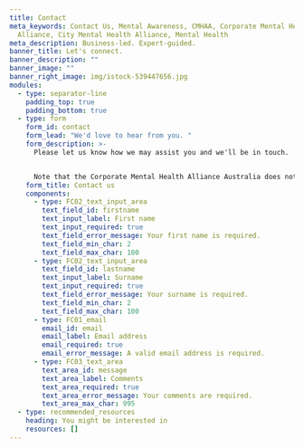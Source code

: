```yaml
---
title: Contact
meta_keywords: Contact Us, Mental Awareness, CMHAA, Corporate Mental Health
  Alliance, City Mental Health Alliance, Mental Health
meta_description: Business-led. Expert-guided.
banner_title: Let's connect.
banner_description: ""
banner_image: ""
banner_right_image: img/istock-539447656.jpg
modules:
  - type: separator-line
    padding_top: true
    padding_bottom: true
  - type: form
    form_id: contact
    form_lead: "We'd love to hear from you. "
    form_description: >-
      Please let us know how we may assist you and we'll be in touch. 


      Note that the Corporate Mental Health Alliance Australia does not provide direct crisis support. If you or someone you know needs immediate help, emergency support services can be found [here](https://www.blackdoginstitute.org.au/emergency-help/).
    form_title: Contact us
    components:
      - type: FC02_text_input_area
        text_field_id: firstname
        text_input_label: First name
        text_input_required: true
        text_field_error_message: Your first name is required.
        text_field_min_char: 2
        text_field_max_char: 100
      - type: FC02_text_input_area
        text_field_id: lastname
        text_input_label: Surname
        text_input_required: true
        text_field_error_message: Your surname is required.
        text_field_min_char: 2
        text_field_max_char: 100
      - type: FC01_email
        email_id: email
        email_label: Email address
        email_required: true
        email_error_message: A valid email address is required.
      - type: FC03_text_area
        text_area_id: message
        text_area_label: Comments
        text_area_required: true
        text_area_error_message: Your comments are required.
        text_area_max_char: 995
  - type: recommended_resources
    heading: You might be interested in
    resources: []
---
```

